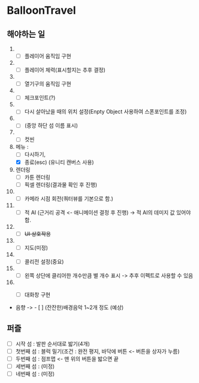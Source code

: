 # BalloonTravel

## 해야하는 일

1. - [ ] 플레이어 움직임 구현
2. - [ ] 플레이어 체력(표시할지는 추후 결정)
3. - [ ] 열기구의 움직임 구현
4. - [ ] 체크포인트(?) 
5. - [ ] 다시 살아났을 때의 위치 설정(Enpty Object 사용하여 스폰포인트를 조정)
6. - [ ] (중앙 하단 섬 이름 표시)
7. - [ ] 컷씬 
8. 메뉴 :  
   - [ ] 다시하기, 
   - [x] 종료(esc) (유니티 캔버스 사용)
9. 렌더링
   - [ ] 카툰 렌더링  
   - [ ] 픽셀 렌더링(결과물 확인 후 진행)
10. - [ ] 카메라 시점 회전(쿼터뷰를 기본으로 함.)
11. - [ ] 적 AI (근거리 공격 <- 애니메이션 결정 후 진행) -> 적 AI의 데미지 값 있어야 함.
12. - [ ] ~~UI 상호작용~~
13. - [ ] 지도(미정)
14. - [ ] 콜리전 설정(중요)
15. - [ ] 왼쪽 상단에 클리어한 개수만큼 별 개수 표시 -> 추후 이펙트로 사용할 수 있음
16. - [ ] 대화창 구현



- 음향
-> - [ ] (잔잔한)배경음악 1~2개 정도 (예상)



## 퍼즐

- [ ] 시작 섬 : 발판 순서대로 밟기(4개)
- [ ] 첫번째 섬 : 블럭 밀기(조건 : 완전 평지, 바닥에 버튼 <- 버튼을 상자가 누름)
- [ ] 두번째 섬 : 점프맵 <- 맨 위의 버튼을 밟으면 끝
- [ ] 세번째 섬 : (미정)
- [ ] 네번째 섬 : (미정)
